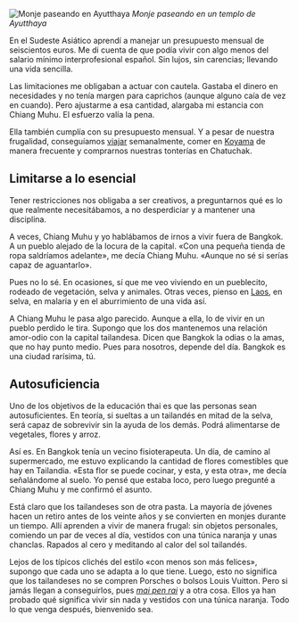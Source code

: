 ![Monje paseando en Ayutthaya](https://lh3.googleusercontent.com/d_pDdPANRYtY4axCvtLuGKV0sWd7IKOAJ-qss6mz91rD5h25hnG6yRa2gc16Y9ZZAtWYZZIqKJucC_H_EBYcrev-uax9Xx1MAqcT4H_2HiWjoZM_H3iJqy0vPtcwf9kKNdy65h_DstcDQe6st4he5WlZuekDYUQZoR1HIGTRHRWduu1-ImVmrb_kjaNBm1Fdil_ISMLfhgGW4aTSTIVQtlAlah0IsFQZ8fggASYrGsHeMjDdDgcBn5IjYQxyqmvQgGjRZUkAH3d03YMnxxVHWF_v8iAADLqmnaQQGeBHwU-yYweiYgEalxNvKGad_7AwsZ8ixhVbRyvDE5f4WFnsBP1rT07XGnKk4QhGn0LPuFZGJoJ0uEVuxS7wELl907uipu_VI9xQ_k9D0RIBUFWOoBx3tdc8BSE4Govo7Sl2JyleBgYqgR8CcIhbYdWT6QfKfcMyPtfhE95ILcgOCS2ST1vWDF07AAhRH_NosiFtUbpiytNMrmgtljyedeHJNhsWd1dzAIJAXMxbJd2caYMZUXGW6IoNvnwL2p2YybuxUjjQTaUCT6FNGPDuGFDqtcW4W9W_QM_yX_SU7EYziFxEt54PN_Iu43k2pV6VM2C_liKK94krJPV6jroayz6eVhS4DCW7hawOBXwBy8Y28kJA2TpFHPCEmpc-VA=w800-no)
*Monje paseando en un templo de Ayutthaya*

En el Sudeste Asiático aprendí a manejar un presupuesto mensual de seiscientos euros. Me di cuenta de que podía vivir con algo menos del salario mínimo interprofesional español. Sin lujos, sin carencias; llevando una vida sencilla.

Las limitaciones me obligaban a actuar con cautela. Gastaba el dinero en necesidades y no tenía margen para caprichos (aunque alguno caía de vez en cuando). Pero ajustarme a esa cantidad, alargaba mi estancia con Chiang Muhu. El esfuerzo valía la pena.

Ella también cumplía con su presupuesto mensual. Y a pesar de nuestra frugalidad, conseguíamos [viajar](https://nomoresheet.es/islas-tailandia) semanalmente, comer en [Koyama](https://nomoresheet.es/restaurante-bangkok) de manera frecuente y comprarnos nuestras tonterías en Chatuchak.

## Limitarse a lo esencial

Tener restricciones nos obligaba a ser creativos, a preguntarnos qué es lo que realmente necesitábamos, a no desperdiciar y a mantener una disciplina.

A veces, Chiang Muhu y yo hablábamos de irnos a vivir fuera de Bangkok. A un pueblo alejado de la locura de la capital. «Con una pequeña tienda de ropa saldríamos adelante», me decía Chiang Muhu. «Aunque no sé si serías capaz de aguantarlo».

Pues no lo sé. En ocasiones, sí que me veo viviendo en un pueblecito, rodeado de vegetación, selva y animales. Otras veces, pienso en [Laos](https://nomoresheet.es/laos), en selva, en malaria y en el aburrimiento de una vida así.

A Chiang Muhu le pasa algo parecido. Aunque a ella, lo de vivir en un pueblo perdido le tira. Supongo que los dos mantenemos una relación amor-odio con la capital tailandesa. Dicen que Bangkok la odias o la amas, que no hay punto medio. Pues para nosotros, depende del día. Bangkok es una ciudad rarísima, tú.

## Autosuficiencia

Uno de los objetivos de la educación thai es que las personas sean autosuficientes. En teoría, si sueltas a un tailandés en mitad de la selva, será capaz de sobrevivir sin la ayuda de los demás. Podrá alimentarse de vegetales, flores y arroz. 

Así es. En Bangkok tenía un vecino fisioterapeuta. Un día, de camino al supermercado, me estuvo explicando la cantidad de flores comestibles que hay en Tailandia. «Esta flor se puede cocinar, y esta, y esta otra», me decía señalándome al suelo. Yo pensé que estaba loco, pero luego pregunté a Chiang Muhu y me confirmó el asunto.

Está claro que los tailandeses son de otra pasta. La mayoría de jóvenes hacen un retiro antes de los veinte años y se convierten en monjes durante un tiempo. Allí aprenden a vivir de manera frugal: sin objetos personales, comiendo un par de veces al día, vestidos con una túnica naranja y unas chanclas. Rapados al cero y meditando al calor del sol tailandés.

Lejos de los típicos clichés del estilo «con menos son más felices», supongo que cada uno se adapta a lo que tiene. Luego, esto no significa que los tailandeses no se compren Porsches o bolsos Louis Vuitton. Pero si jamás llegan a conseguirlos, pues [*mai pen rai*](https://nomoresheet.es/mai-pen-rai) y a otra cosa. Ellos ya han probado qué significa vivir sin nada y vestidos con una túnica naranja. Todo lo que venga después, bienvenido sea.